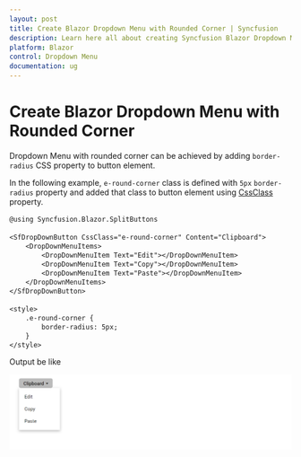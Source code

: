 ```yaml
---
layout: post
title: Create Blazor Dropdown Menu with Rounded Corner | Syncfusion
description: Learn here all about creating Syncfusion Blazor Dropdown Menu Component with rounded corner and more.
platform: Blazor
control: Dropdown Menu
documentation: ug
---
```


# Create Blazor Dropdown Menu with Rounded Corner

Dropdown Menu with rounded corner can be achieved by adding `border-radius` CSS property to button element.

In the following example, `e-round-corner` class is defined with `5px` `border-radius` property and added that class to button element using [CssClass](https://help.syncfusion.com/cr/blazor/Syncfusion.Blazor.SplitButtons.SfDropDownButton.html#Syncfusion_Blazor_SplitButtons_SfDropDownButton_CssClass) property.

```cshtml
@using Syncfusion.Blazor.SplitButtons

<SfDropDownButton CssClass="e-round-corner" Content="Clipboard">
    <DropDownMenuItems>
        <DropDownMenuItem Text="Edit"></DropDownMenuItem>
        <DropDownMenuItem Text="Copy"></DropDownMenuItem>
        <DropDownMenuItem Text="Paste"></DropDownMenuItem>
    </DropDownMenuItems>
</SfDropDownButton>

<style>
    .e-round-corner {
        border-radius: 5px;
    }
</style>

```

Output be like

![Button Sample](./../images/ddb-rounded.png)
